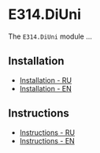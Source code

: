 # E314.DiUni

The `E314.DiUni` module ...

## Installation

- [Installation - RU](installation-ru.md)
- [Installation - EN](installation-en.md)

## Instructions

- [Instructions - RU](instructions-ru.md)
- [Instructions - EN](instructions-en.md)
